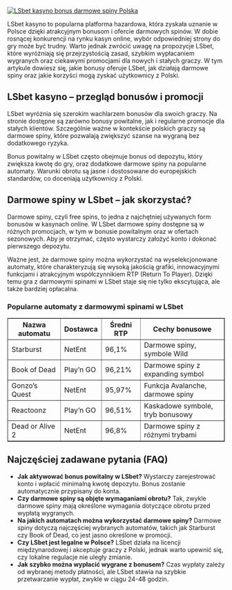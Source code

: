 [![LSbet kasyno bonus darmowe spiny Polska](https://123-caf.pages.dev/gitsignup.png)](https://vrmoo.ru/Bt82HjjY)

<p>LSbet kasyno to popularna platforma hazardowa, która zyskała uznanie w Polsce dzięki atrakcyjnym bonusom i ofercie darmowych spinów. W dobie rosnącej konkurencji na rynku kasyn online, wybór odpowiedniej strony do gry może być trudny. Warto jednak zwrócić uwagę na propozycje LSbet, które wyróżniają się przejrzystością zasad, szybkim wypłacaniem wygranych oraz ciekawymi promocjami dla nowych i stałych graczy. W tym artykule dowiesz się, jakie bonusy oferuje LSbet, jak działają darmowe spiny oraz jakie korzyści mogą zyskać użytkownicy z Polski.</p>  <h2>LSbet kasyno – przegląd bonusów i promocji</h2> <p>LSbet wyróżnia się szerokim wachlarzem bonusów dla swoich graczy. Na stronie dostępne są zarówno bonusy powitalne, jak i regularne promocje dla stałych klientów. Szczególnie ważne w kontekście polskich graczy są darmowe spiny, które pozwalają zwiększyć szanse na wygraną bez dodatkowego ryzyka.</p> <p>Bonus powitalny w LSbet często obejmuje bonus od depozytu, który zwiększa kwotę do gry, oraz dodatkowe darmowe spiny na popularne automaty. Warunki obrotu są jasne i dostosowane do europejskich standardów, co doceniają użytkownicy z Polski.</p>  <h2>Darmowe spiny w LSbet – jak skorzystać?</h2> <p>Darmowe spiny, czyli free spins, to jedna z najchętniej używanych form bonusów w kasynach online. W LSbet darmowe spiny dostępne są w różnych promocjach, w tym w bonusie powitalnym oraz w ofertach sezonowych. Aby je otrzymać, często wystarczy założyć konto i dokonać pierwszego depozytu.</p> <p>Ważne jest, że darmowe spiny można wykorzystać na wyselekcjonowane automaty, które charakteryzują się wysoką jakością grafiki, innowacyjnymi funkcjami i atrakcyjnym współczynnikiem RTP (Return To Player). Dzięki temu gra z darmowymi spinami w LSbet staje się nie tylko ekscytująca, ale także bardziej opłacalna.</p>  <h3>Popularne automaty z darmowymi spinami w LSbet</h3> <table border="1" cellpadding="5" cellspacing="0">   <thead>     <tr>       <th>Nazwa automatu</th>       <th>Dostawca</th>       <th>Średni RTP</th>       <th>Cechy bonusowe</th>     </tr>   </thead>   <tbody>     <tr>       <td>Starburst</td>       <td>NetEnt</td>       <td>96,1%</td>       <td>Darmowe spiny, symbole Wild</td>     </tr>     <tr>       <td>Book of Dead</td>       <td>Play’n GO</td>       <td>96,21%</td>       <td>Darmowe spiny z expanding symbol</td>     </tr>     <tr>       <td>Gonzo’s Quest</td>       <td>NetEnt</td>       <td>95,97%</td>       <td>Funkcja Avalanche, darmowe spiny</td>     </tr>     <tr>       <td>Reactoonz</td>       <td>Play’n GO</td>       <td>96,51%</td>       <td>Kaskadowe symbole, tryb bonusowy</td>     </tr>     <tr>       <td>Dead or Alive 2</td>       <td>NetEnt</td>       <td>96,8%</td>       <td>Darmowe spiny z różnymi trybami</td>     </tr>   </tbody> </table>  <h2>Najczęściej zadawane pytania (FAQ)</h2> <ul>   <li><strong>Jak aktywować bonus powitalny w LSbet?</strong> Wystarczy zarejestrować konto i wpłacić minimalną kwotę depozytu. Bonus zostanie automatycznie przypisany do konta.</li>   <li><strong>Czy darmowe spiny są objęte wymaganiami obrotu?</strong> Tak, zwykle darmowe spiny mają określone wymagania dotyczące obrotu przed wypłatą wygranych.</li>   <li><strong>Na jakich automatach można wykorzystać darmowe spiny?</strong> Darmowe spiny dotyczą najczęściej wybranych automatów, takich jak Starburst czy Book of Dead, co jest jasno określone w promocji.</li>   <li><strong>Czy LSbet jest legalne w Polsce?</strong> LSbet działa na licencji międzynarodowej i akceptuje graczy z Polski, jednak warto upewnić się, czy lokalne regulacje nie uległy zmianie.</li>   <li><strong>Jak szybko można wypłacić wygrane z bonusem?</strong> Czas wypłaty zależy od wybranej metody płatności, ale LSbet stawia na szybkie przetwarzanie wypłat, zwykle w ciągu 24-48 godzin.</li> </ul>